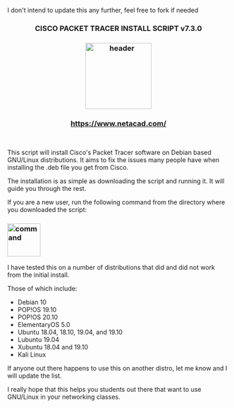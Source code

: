 I don't intend to update this any further, feel free to fork if needed


<h3 align="center">CISCO PACKET TRACER INSTALL SCRIPT v7.3.0</h3>

<h3 align="center"><img src="https://i.imgur.com/jEeYG4K.png" alt="header" height="150px"/></h3>

<h3 align="center"><a href="https://www.netacad.com/" >https://www.netacad.com/</a></h3>

<br>

This script will install Cisco's Packet Tracer software on Debian based GNU/Linux distributions.
It aims to fix the issues many people have when installing the .deb file you get from Cisco.

The installation is as simple as downloading the script and running it. It will guide you through the rest.

If you are a new user, run the following command from the directory where you downloaded the script:

<h3><img src="https://i.imgur.com/agfkIok.png" alt="command" height="75px"/></h3>

I have tested this on a number of distributions that did and did not work from the initial install.

Those of which include:
<ul>
<li>Debian 10</li>
<li>POP!OS 19.10</li>
<li>POP!OS 20.10</li>
<li>ElementaryOS 5.0</li>
<li>Ubuntu 18.04, 18.10, 19.04, and 19.10</li>
<li>Lubuntu 19.04</li>
<li>Xubuntu 18.04 and 19.10</li>
<li>Kali Linux</li>
</ul>

If anyone out there happens to use this on another distro, let me know and I will update the list.

I really hope that this helps you students out there that want to use GNU/Linux in your networking classes.
